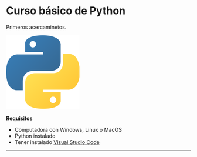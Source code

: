 # Curso básico de Python

Primeros acercaminetos.

![Texto Alternativo](Imagenes\Logo-Python.png)

**Requisitos**

- Computadora con Windows, Linux o MacOS
- Python instalado
- Tener instalado [Visual Studio Code](https://code.visualstudio.com/)
------------------------------


